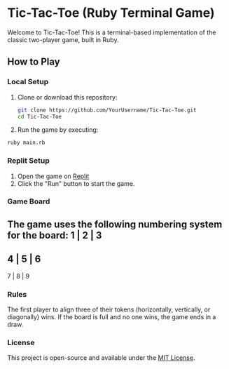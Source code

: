 # Tic-Tac-Toe (Ruby Terminal Game)

Welcome to Tic-Tac-Toe! This is a terminal-based implementation of the classic two-player game, built in Ruby.

## How to Play

### Local Setup
1. Clone or download this repository:
   ```bash
   git clone https://github.com/YourUsername/Tic-Tac-Toe.git
   cd Tic-Tac-Toe
2. Run the game by executing:
  ```bash
  ruby main.rb
  ```

### Replit Setup
1. Open the game on [Replit](https://replit.com/@gimenezjr5/Tic-Tac-Toe?v=1)
2. Click the "Run" button to start the game.

### Game Board
The game uses the following numbering system for the board:
   1 | 2 | 3
  ---------
   4 | 5 | 6
  ---------
   7 | 8 | 9

### Rules
The first player to align three of their tokens (horizontally, vertically, or diagonally) wins.
If the board is full and no one wins, the game ends in a draw.

### License
This project is open-source and available under the  [MIT License](LICENSE).
